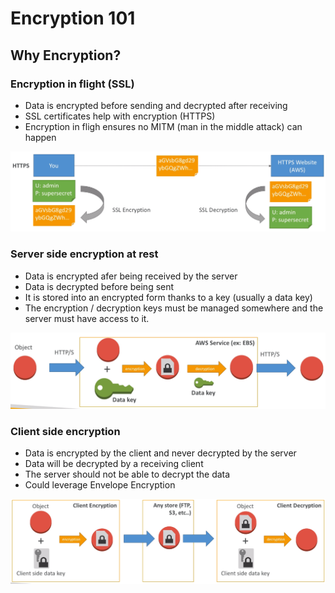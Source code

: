 # Encryption 101

## Why Encryption?

### Encryption in flight (SSL)

- Data is encrypted before sending and decrypted after receiving
- SSL certificates help with encryption (HTTPS)
- Encryption in fligh ensures no MITM (man in the middle attack) can happen

![](images/2020-01-01-14-04-44.png)

### Server side encryption at rest

- Data is encrypted afer being received by the server
- Data is decrypted before being sent
- It is stored into an encrypted form thanks to a key (usually a data key)
- The encryption / decryption keys must be managed somewhere and the server must have access to it.

![](images/2020-01-01-14-06-25.png)

### Client side encryption

- Data is encrypted by the client and never decrypted by the server
- Data will be decrypted by a receiving client
- The server should not be able to decrypt the data
- Could leverage Envelope Encryption

![](images/2020-01-01-14-07-35.png)